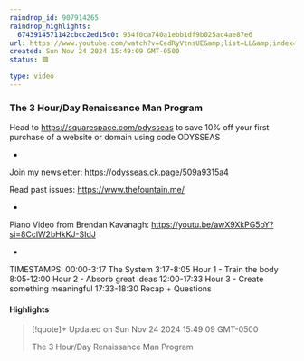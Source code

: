 ```yaml
---
raindrop_id: 907914265
raindrop_highlights:
  6743914571142cbcc2ed15c0: 954f0ca740a1ebb1df9b025ac4ae87e6
url: https://www.youtube.com/watch?v=CedRyVtnsUE&amp;list=LL&amp;index=4
created: Sun Nov 24 2024 15:49:09 GMT-0500
status: 🟥

type: video
---
```



### The 3 Hour/Day Renaissance Man Program

Head to https://squarespace.com/odysseas to save 10% off your first purchase of a website or domain using code ODYSSEAS

-

Join my newsletter:
https://odysseas.ck.page/509a9315a4

Read past issues:
https://www.thefountain.me/

-

Piano Video from Brendan Kavanagh:
https://youtu.be/awX9XkPG5oY?si=8CclW2bHkKJ-SIdJ

-

TIMESTAMPS:
00:00-3:17 The System
3:17-8:05 Hour 1 - Train the body
8:05-12:00 Hour 2 - Absorb great ideas
12:00-17:33 Hour 3 - Create something meaningful
17:33-18:30 Recap + Questions

#### Highlights

> [!quote]+ Updated on Sun Nov 24 2024 15:49:09 GMT-0500
>
> The 3 Hour/Day Renaissance Man Program
